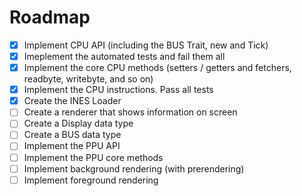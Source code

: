 # Roadmap

- [X] Implement CPU API (including the BUS Trait, new and Tick)
- [X] Imeplement the automated tests and fail them all
- [X] Implement the core CPU methods (setters / getters and fetchers, readbyte, writebyte, and so on)
- [X] Implement the CPU instructions. Pass all tests
- [X] Create the INES Loader
- [ ] Create a renderer that shows information on screen
- [ ] Create a Display data type
- [ ] Create a BUS data type
- [ ] Implement the PPU API
- [ ] Implement the PPU core methods
- [ ] Implement background rendering (with prerendering)
- [ ] Implement foreground rendering
